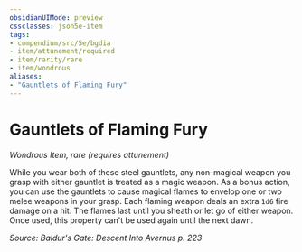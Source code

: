 ```yaml
---
obsidianUIMode: preview
cssclasses: json5e-item
tags:
- compendium/src/5e/bgdia
- item/attunement/required
- item/rarity/rare
- item/wondrous
aliases: 
- "Gauntlets of Flaming Fury"
---
```

# Gauntlets of Flaming Fury
*Wondrous Item, rare (requires attunement)*  


While you wear both of these steel gauntlets, any non-magical weapon you grasp with either gauntlet is treated as a magic weapon. As a bonus action, you can use the gauntlets to cause magical flames to envelop one or two melee weapons in your grasp. Each flaming weapon deals an extra `1d6` fire damage on a hit. The flames last until you sheath or let go of either weapon. Once used, this property can't be used again until the next dawn.

*Source: Baldur's Gate: Descent Into Avernus p. 223*